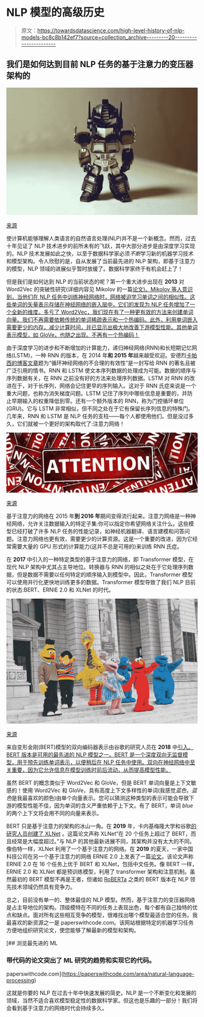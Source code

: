 # NLP 模型的高级历史

> 原文：<https://towardsdatascience.com/high-level-history-of-nlp-models-bc8c8b142ef7?source=collection_archive---------20----------------------->

## 我们是如何达到目前 NLP 任务的基于注意力的变压器架构的

![](img/12727d8ecd4f2d5a25cba3dcae1b36a6.png)

[来源](https://pixabay.com/photos/small-toy-figurine-cartoon-3871893/)

使计算机能够理解人类语言的自然语言处理(NLP)并不是一个新概念。然而，过去十年见证了 NLP 技术进步的前所未有的飞跃，其中大部分进步是由深度学习实现的。NLP 技术发展如此之快，以至于数据科学家必须*不断*学习新的机器学习技术和模型架构。令人欣慰的是，自从发展了当前最先进的 NLP 架构，即基于注意力的模型，NLP 领域的进展似乎暂时放缓了。数据科学家终于有机会赶上了！

但是我们是如何达到 NLP 的当前状态的呢？第一个重大进步出现在 **2013** 对 Word2Vec 的突破性研究(详细内容见 Mikolov 的一篇[论文)。Mikolov 等人意识到，当他们在 NLP 任务中训练神经网络时，网络被迫学习单词之间的相似性。这些单词的矢量表示存储在神经网络的嵌入层中，它们的发现为 NLP 任务增加了一个全新的维度。多亏了 Word2Vec，我们现在有了一种更有效的方法来创建单词向量。我们不再需要依赖传统的单词稀疏表示和一个热编码。此外，利用单词嵌入需要更少的内存，减少计算时间，并已显示出极大地改善下游模型性能。其他单词表示模型，如 GloVe，也随之出现。不再有一个热编码！](https://papers.nips.cc/paper/5021-distributed-representations-of-words-and-phrases-and-their-compositionality.pdf)

由于深度学习的进步和不断增加的计算能力，递归神经网络(RNN)和长短期记忆网络(LSTM)，一种 RNN 的版本，在 2014 年**和 2015 年**越来越受欢迎。安德烈[卡帕西的博客文章](http://karpathy.github.io/2015/05/21/rnn-effectiveness/)题为“循环神经网络的不合理的有效性”是一封写给 RNN 的著名且被广泛引用的情书。RNN 和 LSTM 使文本序列数据的处理成为可能。数据的顺序与序列数据有关，在 RNN 之前没有好的方法来处理序列数据。LSTM 对 RNN 的改进在于，对于长序列，网络会记住更早的序列输入。这对于 RNN 氏症来说是一个重大问题，也称为消失梯度问题。LSTM 记住了序列中哪些信息是重要的，并防止早期输入的权重降低到零。还有一个额外版本的 RNN，称为门控循环单位(GRU)。它与 LSTM 非常相似，但不同之处在于它有保留长序列信息的特殊门。几年来，RNN 和 LSTM 是 NLP 任务的支柱——每个人都使用他们。但是没过多久，它们就被一个更好的架构取代了:注意力网络！

![](img/9bf5d4c1db6eafc7c900bc0fe9e5e71f.png)

[来源](https://pixabay.com/illustrations/banner-header-attention-caution-1165973/)

基于注意力的网络在 2015 年**到 2016 年**期间变得流行起来。注意力网络是一种神经网络，允许关注数据输入的特定子集:你可以指定你希望网络关注什么。这些模型已经打破了许多 NLP 任务的性能记录，如神经机器翻译、语言建模和问答问题。注意力网络也更有效，需要更少的计算资源。这是一个重要的改进，因为它经常需要大量的 GPU 形式的计算能力(这并不总是可用的)来训练 RNN 氏症。

在 **2017** 中引入的一种特定类型的基于注意力的网络，即 Transformer 模型，在现代 NLP 架构中尤其占主导地位。转换器与 RNN 的相似之处在于它处理序列数据，但是数据不需要以任何特定的顺序输入到模型中。因此，Transformer 模型可以使用并行化更快地训练更多的数据。Transformer 模型导致了我们 NLP 目前的状态:BERT、ERNIE 2.0 和 XLNet 的时代。

![](img/83ca0d4bdd803b2f1f99535a72235a48.png)

[来源](https://pixabay.com/photos/universal-studios-singapore-2413365/)

来自变形金刚(BERT)模型的双向编码器表示由谷歌的研究人员在 **2018** 中[引入。BERT 版本是可用的最先进的 NLP 模型之一。BERT 是一个深度双向无监督模型，用于预先训练单词表示，以便稍后在 NLP 任务中使用。双向在神经网络中至关重要，因为它允许信息在模型训练时前后流动，从而提高模型性能。](https://arxiv.org/abs/1810.04805v2)

虽然 BERT 的概念类似于 Word2Vec 和 GloVe，但是 BERT 单词向量是上下文敏感的！使用 Word2Vec 和 GloVe，具有高度上下文多样性的单词(我感觉*蓝色*，*蓝色*是我最喜欢的颜色)由单个向量表示。您可以猜测这种类型的表示可能会导致下游的模型性能不佳，因为单词的含义严重依赖于上下文。有了 BERT，单词 *blue* 的两个上下文将会用不同的向量来表示。

BERT 只是基于注意力的架构的冰山一角。在 **2019** 年，卡内基梅隆大学和谷歌[的研究人员创建了 XLNet](https://arxiv.org/pdf/1906.08237.pdf) 。这篇论文声称 XLNet“在 20 个任务上超过了 BERT，而且经常是大幅度超过。”与 NLP 的其他最新进展不同，其架构并没有太大的不同。像伯特一样，XLNet 利用了一个基于注意力的网络。在 **2019** 的夏天，一家中国科技公司在另一个基于注意力的网络 ERNIE 2.0 上发表了一篇[论文](https://pdfs.semanticscholar.org/9025/1aa6225fcd5687542eab5819db18afb6a20f.pdf?_ga=2.197402415.1293825788.1578939927-1092130271.1578939927)。该论文声称 ERNIE 2.0 在 16 个任务上优于 BERT 和 XLNet，包括中文任务。像 BERT 一样，ERNIE 2.0 和 XLNet 都是预训练模型，利用了 transformer 架构和注意机制。虽然最初的 BERT 模型不再是王者，但诸如 [RoBERTa](https://arxiv.org/abs/1907.11692) 之类的 BERT 版本在 NLP 领先技术领域仍然具有竞争力。

总之，目前没有单一的、整体最佳的 NLP 模型。然而，基于注意力的变压器网络是占主导地位的架构。顶级模特在不同的任务上表现出色，每个都有自己独特的优点和缺点。面对所有这些相互竞争的模型，很难找出哪个模型最适合您的任务。我最喜欢的新资源之一是 paperswithcode.com。该网站根据特定的机器学习任务方便地组织研究论文，使您能够了解最新的模型和架构。

[](https://paperswithcode.com/area/natural-language-processing) [## 浏览最先进的 ML

### 带代码的论文突出了 ML 研究的趋势和实现它的代码。

paperswithcode.com](https://paperswithcode.com/area/natural-language-processing) 

这就是你要的 NLP 在过去十年中快速发展的简史。NLP 是一个不断变化和发展的领域，当然不适合喜欢模型稳定性的数据科学家。但这也是乐趣的一部分！我们将会看到基于注意力的网络时代会持续多久。